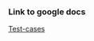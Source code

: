 ### Link to google docs
[Test-cases](https://docs.google.com/spreadsheets/d/1umbOmKFWS-SdUVtl7tV8JPMIHORO8gw-Xhnkub4lUbY/edit?usp=sharing)
